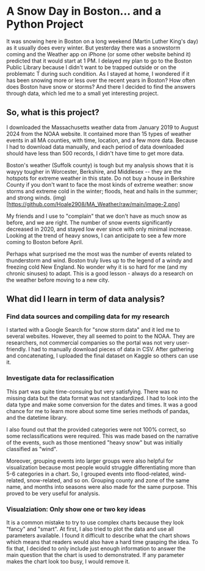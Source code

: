 # A Snow Day in Boston... and a Python Project

It was snowing here in Boston on a long weekend (Martin Luther King's day) as it usually does every winter. But yesterday there was a snowstorm coming and the Weather app on iPhone (or some other website behind it) predicted that it would start at 1 PM. I delayed my plan to go to the Boston Public Library because I didn't want to be trapped outside or on the problematc T during such condition. As I stayed at home, I wondered if it has been snowing more or less over the recent years in Boston? How often does Boston have snow or storms? And there I decided to find the answers through data, which led me to a small yet interesting project.

## So, what is this project?

I downloaded the Massachusetts weather data from January 2019 to August 2024 from the NOAA website. It contained more than 15 types of weather events in all MA counties, with time, location, and a few more data. Because I had to download data manually, and each period of data downloaded should have less than 500 records, I didn't have time to get more data. 

Boston's weather (Suffolk county) is tough but my analysis shows that it is wayyy tougher in Worcester, Berkshire, and Middlesex -- they are the hotspots for extreme weather in this state. Do not buy a house in Berkshire County if you don't want to face the most kinds of extreme weather: snow storms and extreme cold in the winter; floods, heat and hails in the summer; and strong winds.
(img)[https://github.com/Hoale2908/MA_Weather/raw/main/image-2.png]

My friends and I use to "complain" that we don't have as much snow as before, and we are right. The number of snow events significantly decreased in 2020, and stayed low ever since with only minimal increase. Looking at the trend of heavy snows, I can anticipate to see a few more coming to Boston before April.

Perhaps what surprised me the most was the number of events related to thunderstorm and wind. Boston truly lives up to the legend of a windy and freezing cold New England. No wonder why it is so hard for me (and my chronic sinuses) to adapt. This is a good lesson - always do a research on the weather before moving to a new city.

## What did I learn in term of data analysis?

### Find data sources and compiling data for my research
I started with a Google Search for "snow storm data" and it led me to several websites. However, they all seemed to point to the NOAA. They are researchers, not commercial companies so the portal was not very user-friendly. I had to manually download pieces of data in CSV. After gathering and concatenating, I uploaded the final dataset on Kaggle so others can use it. 

### Investigate data for reclassification
This part was quite time-consuing but very satisfying. There was no missing data but the data format was not standardized. I had to look into the data type and make some conversion for the dates and times. It was a good chance for me to learn more about some time series methods of pandas, and the datetime library.

I also found out that the provided categories were not 100% correct, so some reclassifications were required. This was made based on the narrative of the events, such as those mentioned "heavy snow" but was initially classified as "wind". 

Moreover, grouping events into larger groups were also helpful for visualization because most people would struggle differentiating more than 5-6 categories in a chart. So, I grouped events into flood-related, wind-related, snow-related, and so on. Grouping county and zone of the same name, and months into seasons were also made for the same purpose. This proved to be very useful for analysis. 

### Visualziation: Only show one or two key ideas
It is a common mistake to try to use complex charts because they look "fancy" and "smart". At first, I also tried to plot the data and use all parameters available. I found it difficult to describe what the chart shows which means that readers would also have a hard time grasping the idea. To fix that, I decided to only include just enough information to answer the main question that the chart is used to demonstrated. If any parameter makes the chart look too busy, I would remove it.